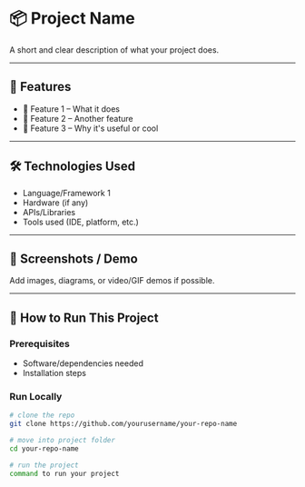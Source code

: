 # 📦 Project Name

A short and clear description of what your project does.

---

## 🚀 Features

- 🔹 Feature 1 – What it does
- 🔹 Feature 2 – Another feature
- 🔹 Feature 3 – Why it's useful or cool

---

## 🛠️ Technologies Used

- Language/Framework 1
- Hardware (if any)
- APIs/Libraries
- Tools used (IDE, platform, etc.)

---

## 📸 Screenshots / Demo

Add images, diagrams, or video/GIF demos if possible.

---

## 🔧 How to Run This Project

### Prerequisites
- Software/dependencies needed
- Installation steps

### Run Locally
```bash
# clone the repo
git clone https://github.com/yourusername/your-repo-name

# move into project folder
cd your-repo-name

# run the project
command to run your project
